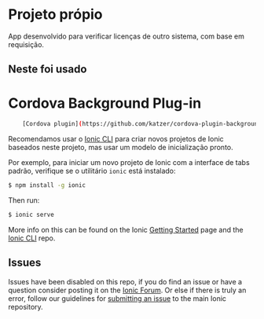 Projeto própio 
=====================

App desenvolvido para verificar licenças de outro sistema, com base em requisição.

## Neste foi usado

# Cordova Background Plug-in

```bash
	[Cordova plugin](https://github.com/katzer/cordova-plugin-background-mode) para impedir que o aplicativo de ir dormir enquanto no fundo.
```

Recomendamos usar o [Ionic CLI](https://github.com/driftyco/ionic-cli) para criar novos projetos de Ionic baseados neste projeto, mas usar um modelo de inicialização pronto.

Por exemplo, para iniciar um novo projeto de Ionic com a interface de tabs padrão, verifique se o utilitário `ionic` está instalado:

```bash
$ npm install -g ionic
```

Then run: 

```bash
$ ionic serve
```

More info on this can be found on the Ionic [Getting Started](http://ionicframework.com/getting-started) page and the [Ionic CLI](https://github.com/driftyco/ionic-cli) repo.

## Issues
Issues have been disabled on this repo, if you do find an issue or have a question consider posting it on the [Ionic Forum](http://forum.ionicframework.com/).  Or else if there is truly an error, follow our guidelines for [submitting an issue](http://ionicframework.com/submit-issue/) to the main Ionic repository.
